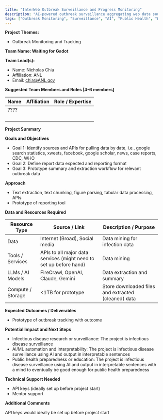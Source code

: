 ```yaml
---
title: "InterWeb Outbreak Surveillance and Progress Monitoring"
description: "AI-powered outbreak surveillance aggregating web data sources including social media, news, case reports, and public health databases"
tags: ["Outbreak Monitoring", "Surveillance", "AI", "Public Health", "Web Data"]
---
```


**Project Themes:**

- Outbreak Monitoring and Tracking

**Team Name: Waiting for Gadot**

**Team Lead(s):**

- Name: Nicholas Chia
- Affiliation: ANL
- Email: chia@ANL.gov

**Suggested Team Members and Roles \[4-6 members\]**

| Name | Affiliation | Role / Expertise |
| ---- | ----------- | ---------------- |
| ???? |             |                  |
|      |             |                  |
|      |             |                  |
|      |             |                  |
|      |             |                  |

**Project Summary**

**Goals and Objectives**

- Goal 1: Identify sources and APIs for pulling data by date, i.e., google search statistics, xweets, facebook, google scholar, news, case reports, CDC, WHO
- Goal 2: Define report data expected and reporting format
- Goal 3: Prototype summary and extraction workflow for relevant outbreak data

**Approach**

- Text extraction, text chunking, figure parsing, tabular data processing, APIs
- Prototype of reporting tool

**Data and Resources Required**

| Resource Type     | Source / Link                                                      | Description / Purpose                               |
| ----------------- | ------------------------------------------------------------------ | --------------------------------------------------- |
| Data              | Internet (Broad), Social media                                     | Data mining for infection data                      |
| Tools / Services  | APIs to all major data services (might need to set up before hand) | Data mining                                         |
| LLMs / AI Models  | FireCrawl, OpenAI, Claude, Gemini                                  | Data extraction and summary                         |
| Compute / Storage | \<1TB for prototype                                                | Store downloaded files and extracted (cleaned) data |

**Expected Outcomes / Deliverables**

- Prototype of outbreak tracking with outcome

**Potential Impact and Next Steps**

- Infectious disease research or surveillance: The project is infectious disease surveillance
- AI/ML automation and interpretability: The project is infectious disease surveillance using AI and output in interpretable sentences
- Public health preparedness or education: The project is infectious disease surveillance using AI and output in interpretable sentences with a mind to eventually be good enough for public health preparedness

**Technical Support Needed**

- API keys (ideally set up before project start)
- Mentor support

**Additional Comments**

API keys would ideally be set up before project start
